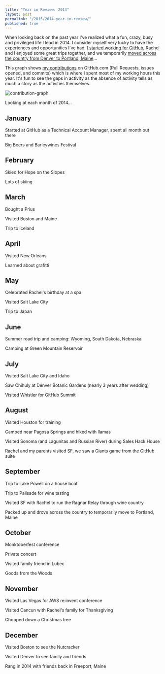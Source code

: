 ```yaml
---
title: "Year in Review: 2014"
layout: post
permalink: "/2015/2014-year-in-review/"
published: true
---
```


When looking back on the past year I've realized what a fun, crazy, busy and privileged life I lead in 2014. I consider myself very lucky to have the experiences and opportunities I've had: [I started working for GitHub](https://devin.reams.me/2014/chapter-2-github/), Rachel and I enjoyed some great trips together, and we temporarily [moved across the country from Denver to Portland, Maine](https://devin.reams.me/2014/photos-driving-to-maine/)...

This graph shows [my contributions](https://github.com/devinreams) on GitHub.com (Pull Requests, issues opened, and commits) which is where I spent most of my working hours this year. It's fun to see the gaps in activity as the absence of activity tells as much a story as the activities themselves.

![contribution-graph](https://cloud.githubusercontent.com/assets/49511/5596986/9212c6cc-9268-11e4-9e90-199f57c50641.png)

Looking at each month of 2014...

## January

Started at GitHub as a Technical Account Manager, spent all month out there

Big Beers and Barleywines Festival

## February

Skied for Hope on the Slopes

Lots of skiing

## March

Bought a Prius

Visited Boston and Maine

Trip to Iceland

## April

Visited New Orleans

Learned about grafitti

## May

Celebrated Rachel's birthday at a spa

Visited Salt Lake City

Trip to Japan

## June

Summer road trip and camping: Wyoming, South Dakota, Nebraska

Camping at Green Mountain Reservoir

## July

Visited Salt Lake City and Idaho

Saw Chihuly at Denver Botanic Gardens (nearly 3 years after wedding)

Visited Whistler for GitHub Summit

## August

Visited Houston for training

Camped near Pagosa Springs and hiked with llamas

Visited Sonoma (and Lagunitas and Russian River) during Sales Hack House

Rachel and my parents visited SF, we saw a Giants game from the GitHub suite

## September

Trip to Lake Powell on a house boat

Trip to Palisade for wine tasting

Visited SF with Rachel to run the Ragnar Relay through wine country

Packed up and drove across the country to temporarily move to Portland, Maine

## October

Monktoberfest conference

Private concert

Visited family friend in Lubec

Goods from the Woods

## November

Visited Las Vegas for AWS re:invent conference

Visited Cancun with Rachel's family for Thanksgiving

Chopped down a Christmas tree

## December

Visited Boston to see the Nutcracker

Visited Denver to see family and friends

Rang in 2014 with friends back in Freeport, Maine
